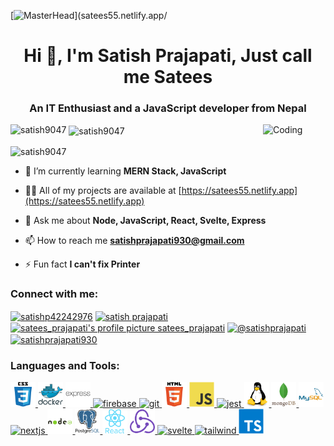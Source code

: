 [![MasterHead](https://1.bp.blogspot.com/-7A4WynwLsM...)](satees55.netlify.app/
<h1 align="center">Hi 👋, I'm Satish Prajapati, Just call me Satees</h1>
<h3 align="center">An IT Enthusiast and a JavaScript developer from Nepal</h3>

<img align="right" alt="Coding" width="100" src="https://media.licdn.com/dms/image/D4D03AQGfQfuwEBB_iA/profile-displayphoto-shrink_400_400/0/1694066788576?e=1700697600&v=beta&t=ZlHSCX6Jr-2SrYZLbkjR1IKHwYMaVnN7ExGUb0GBP7o"/>


<p><img align="left" src="https://github-readme-stats.vercel.app/api/top-langs?username=satish9047&show_icons=true&locale=en&layout=compact" alt="satish9047" /></p>

<p>&nbsp;<img align="center" src="https://github-readme-stats.vercel.app/api?username=satish9047&show_icons=true&locale=en" alt="satish9047" /></p>

<p><img align="center" src="https://github-readme-streak-stats.herokuapp.com/?user=satish9047&" alt="satish9047" /></p>

- 🌱 I’m currently learning **MERN Stack, JavaScript**

- 👨‍💻 All of my projects are available at [https://satees55.netlify.app](https://satees55.netlify.app)

- 💬 Ask me about **Node, JavaScript, React, Svelte, Express**

- 📫 How to reach me **satishprajapati930@gmail.com**

- ⚡ Fun fact **I can't fix Printer**


<h3 align="left">Connect with me:</h3>
<p align="left">
<a href="https://twitter.com/satishp42242976" target="blank"><img align="center" src="https://raw.githubusercontent.com/rahuldkjain/github-profile-readme-generator/master/src/images/icons/Social/twitter.svg" alt="satishp42242976" height="30" width="40" /></a>
<a href="https://linkedin.com/in/satish prajapati" target="blank"><img align="center" src="https://raw.githubusercontent.com/rahuldkjain/github-profile-readme-generator/master/src/images/icons/Social/linked-in-alt.svg" alt="satish prajapati" height="30" width="40" /></a>
<a href="https://instagram.com/satees_prajapati's profile picture satees_prajapati" target="blank"><img align="center" src="https://raw.githubusercontent.com/rahuldkjain/github-profile-readme-generator/master/src/images/icons/Social/instagram.svg" alt="satees_prajapati's profile picture satees_prajapati" height="30" width="40" /></a>
<a href="https://medium.com/@satishprajapati" target="blank"><img align="center" src="https://raw.githubusercontent.com/rahuldkjain/github-profile-readme-generator/master/src/images/icons/Social/medium.svg" alt="@satishprajapati" height="30" width="40" /></a>
<a href="https://www.leetcode.com/satishprajapati930" target="blank"><img align="center" src="https://raw.githubusercontent.com/rahuldkjain/github-profile-readme-generator/master/src/images/icons/Social/leet-code.svg" alt="satishprajapati930" height="30" width="40" /></a>
</p>

<h3 align="left">Languages and Tools:</h3>
<p align="left"> <a href="https://www.w3schools.com/css/" target="_blank" rel="noreferrer"> <img src="https://raw.githubusercontent.com/devicons/devicon/master/icons/css3/css3-original-wordmark.svg" alt="css3" width="40" height="40"/> </a> <a href="https://www.docker.com/" target="_blank" rel="noreferrer"> <img src="https://raw.githubusercontent.com/devicons/devicon/master/icons/docker/docker-original-wordmark.svg" alt="docker" width="40" height="40"/> </a> <a href="https://expressjs.com" target="_blank" rel="noreferrer"> <img src="https://raw.githubusercontent.com/devicons/devicon/master/icons/express/express-original-wordmark.svg" alt="express" width="40" height="40"/> </a> <a href="https://firebase.google.com/" target="_blank" rel="noreferrer"> <img src="https://www.vectorlogo.zone/logos/firebase/firebase-icon.svg" alt="firebase" width="40" height="40"/> </a> <a href="https://git-scm.com/" target="_blank" rel="noreferrer"> <img src="https://www.vectorlogo.zone/logos/git-scm/git-scm-icon.svg" alt="git" width="40" height="40"/> </a> <a href="https://www.w3.org/html/" target="_blank" rel="noreferrer"> <img src="https://raw.githubusercontent.com/devicons/devicon/master/icons/html5/html5-original-wordmark.svg" alt="html5" width="40" height="40"/> </a> <a href="https://developer.mozilla.org/en-US/docs/Web/JavaScript" target="_blank" rel="noreferrer"> <img src="https://raw.githubusercontent.com/devicons/devicon/master/icons/javascript/javascript-original.svg" alt="javascript" width="40" height="40"/> </a> <a href="https://jestjs.io" target="_blank" rel="noreferrer"> <img src="https://www.vectorlogo.zone/logos/jestjsio/jestjsio-icon.svg" alt="jest" width="40" height="40"/> </a> <a href="https://www.linux.org/" target="_blank" rel="noreferrer"> <img src="https://raw.githubusercontent.com/devicons/devicon/master/icons/linux/linux-original.svg" alt="linux" width="40" height="40"/> </a> <a href="https://www.mongodb.com/" target="_blank" rel="noreferrer"> <img src="https://raw.githubusercontent.com/devicons/devicon/master/icons/mongodb/mongodb-original-wordmark.svg" alt="mongodb" width="40" height="40"/> </a> <a href="https://www.mysql.com/" target="_blank" rel="noreferrer"> <img src="https://raw.githubusercontent.com/devicons/devicon/master/icons/mysql/mysql-original-wordmark.svg" alt="mysql" width="40" height="40"/> </a> <a href="https://nextjs.org/" target="_blank" rel="noreferrer"> <img src="https://cdn.worldvectorlogo.com/logos/nextjs-2.svg" alt="nextjs" width="40" height="40"/> </a> <a href="https://nodejs.org" target="_blank" rel="noreferrer"> <img src="https://raw.githubusercontent.com/devicons/devicon/master/icons/nodejs/nodejs-original-wordmark.svg" alt="nodejs" width="40" height="40"/> </a> <a href="https://www.postgresql.org" target="_blank" rel="noreferrer"> <img src="https://raw.githubusercontent.com/devicons/devicon/master/icons/postgresql/postgresql-original-wordmark.svg" alt="postgresql" width="40" height="40"/> </a> <a href="https://reactjs.org/" target="_blank" rel="noreferrer"> <img src="https://raw.githubusercontent.com/devicons/devicon/master/icons/react/react-original-wordmark.svg" alt="react" width="40" height="40"/> </a> <a href="https://redux.js.org" target="_blank" rel="noreferrer"> <img src="https://raw.githubusercontent.com/devicons/devicon/master/icons/redux/redux-original.svg" alt="redux" width="40" height="40"/> </a> <a href="https://svelte.dev" target="_blank" rel="noreferrer"> <img src="https://upload.wikimedia.org/wikipedia/commons/1/1b/Svelte_Logo.svg" alt="svelte" width="40" height="40"/> </a> <a href="https://tailwindcss.com/" target="_blank" rel="noreferrer"> <img src="https://www.vectorlogo.zone/logos/tailwindcss/tailwindcss-icon.svg" alt="tailwind" width="40" height="40"/> </a> <a href="https://www.typescriptlang.org/" target="_blank" rel="noreferrer"> <img src="https://raw.githubusercontent.com/devicons/devicon/master/icons/typescript/typescript-original.svg" alt="typescript" width="40" height="40"/> </a> </p>
